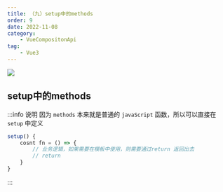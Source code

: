 ```yaml
---
title: （九）setup中的methods
order: 9
date: 2022-11-08
category:
    - VueCompositonApi
tag: 
    - Vue3
---
```


![](https://image.zswei.xyz/img/202211121817662.webp)

## setup中的methods
:::info 说明
因为 `methods` 本来就是普通的 `javaScript` 函数，所以可以直接在 `setup` 中定义

```js
setup() {
    cosnt fn = () => {
        // 业务逻辑，如果需要在模板中使用，则需要通过return 返回出去
        // return 
    }
}
```
:::
